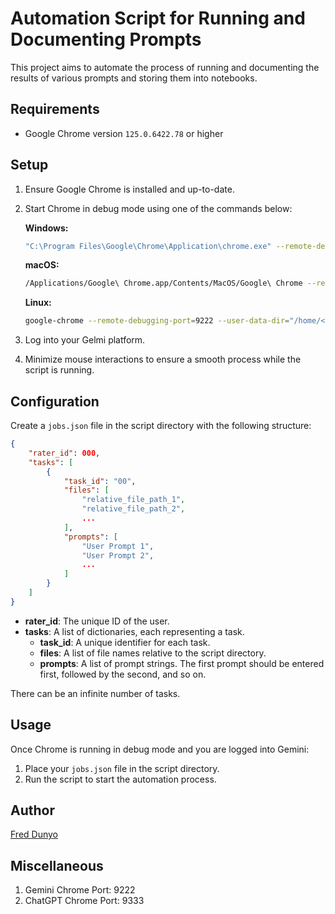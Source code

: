 # Automation Script for Running and Documenting Prompts

This project aims to automate the process of running and documenting the results of various prompts and storing them into notebooks. 

## Requirements

- Google Chrome version `125.0.6422.78` or higher

## Setup

1. Ensure Google Chrome is installed and up-to-date.
2. Start Chrome in debug mode using one of the commands below:

    **Windows:**
    ```sh
    "C:\Program Files\Google\Chrome\Application\chrome.exe" --remote-debugging-port=9222 --user-data-dir="C:\selenium_chrome_profile"
    ```

    **macOS:**
    ```sh
    /Applications/Google\ Chrome.app/Contents/MacOS/Google\ Chrome --remote-debugging-port=9222 --user-data-dir="/Users/<your-username>/selenium_chrome_profile"
    ```

    **Linux:**
    ```sh
    google-chrome --remote-debugging-port=9222 --user-data-dir="/home/<your-username>/selenium_chrome_profile"
    ```

3. Log into your Gelmi platform.

4. Minimize mouse interactions to ensure a smooth process while the script is running.

## Configuration

Create a `jobs.json` file in the script directory with the following structure:

```json
{
    "rater_id": 000,
    "tasks": [
        {
            "task_id": "00",
            "files": [
                "relative_file_path_1",
                "relative_file_path_2",
                ...
            ],
            "prompts": [
                "User Prompt 1",
                "User Prompt 2",
                ...
            ]
        }
    ]
}
```

- **rater_id**: The unique ID of the user.
- **tasks**: A list of dictionaries, each representing a task.
  - **task_id**: A unique identifier for each task.
  - **files**: A list of file names relative to the script directory.
  - **prompts**: A list of prompt strings. The first prompt should be entered first, followed by the second, and so on.

There can be an infinite number of tasks.

## Usage

Once Chrome is running in debug mode and you are logged into Gemini:

1. Place your `jobs.json` file in the script directory.
2. Run the script to start the automation process.

## Author

[Fred Dunyo](https://github.com/dunfred)

## Miscellaneous
1. Gemini Chrome Port: 9222
2. ChatGPT Chrome Port: 9333
